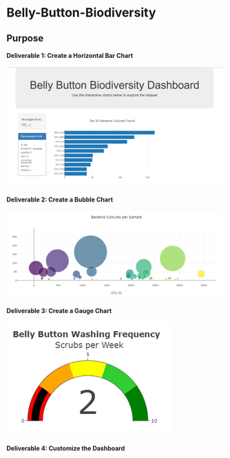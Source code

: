 # Belly-Button-Biodiversity

## Purpose

#### Deliverable 1: Create a Horizontal Bar Chart

![img](https://github.com/Soniaprogram/Belly-Button-Biodiversity/blob/main/images/Capturedel1.PNG)

#### Deliverable 2: Create a Bubble Chart

![img2](https://github.com/Soniaprogram/Belly-Button-Biodiversity/blob/main/images/del2chart.PNG)

#### Deliverable 3: Create a Gauge Chart

![img3](https://github.com/Soniaprogram/Belly-Button-Biodiversity/blob/main/images/del3gauge.PNG)

#### Deliverable 4: Customize the Dashboard
